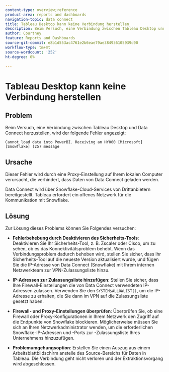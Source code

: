 ```yaml
---
content-type: overview;reference
product-area: reports and dashboards
navigation-topic: data connect
title: Tableau Desktop kann keine Verbindung herstellen
description: Beim Versuch, eine Verbindung zwischen Tableau Desktop und Data Connect herzustellen, wird ein Fehler angezeigt.
author: Courtney
feature: Reports and Dashboards
source-git-commit: e8b1d553ac4761e2b6eae79ae384956105939d90
workflow-type: tm+mt
source-wordcount: '252'
ht-degree: 0%

---
```



# Tableau Desktop kann keine Verbindung herstellen

## Problem

Beim Versuch, eine Verbindung zwischen Tableau Desktop und Data Connect herzustellen, wird der folgende Fehler angezeigt:

`Cannot load data into PowerBI. Receiving an HY000 [Microsoft][Snowflake] (25) message`

## Ursache

Dieser Fehler wird durch eine Proxy-Einstellung auf Ihrem lokalen Computer verursacht, die verhindert, dass Daten von Data Connect geladen werden.

Data Connect wird über Snowflake-Cloud-Services von Drittanbietern bereitgestellt. Tableau erfordert ein offenes Netzwerk für die Kommunikation mit Snowflake.

## Lösung

Zur Lösung dieses Problems können Sie Folgendes versuchen:

* **Fehlerbehebung durch Deaktivieren des Sicherheits-Tools**: Deaktivieren Sie Ihr Sicherheits-Tool, z. B. Zscaler oder Cisco, um zu sehen, ob es das Konnektivitätsproblem behebt. Wenn das Verbindungsproblem dadurch behoben wird, stellen Sie sicher, dass Ihr Sicherheits-Tool auf die neueste Version aktualisiert wurde, und fügen Sie die IP-Adresse von Data Connect (Snowflake) mit Ihrem internen Netzwerkteam zur VPN-Zulassungsliste hinzu.

* **IP-Adressen zur Zulassungsliste hinzufügen**: Stellen Sie sicher, dass Ihre Firewall-Einstellungen die von Data Connect verwendeten IP-Adressen zulassen. Verwenden Sie den `SYSTEM$ALLOWLIST()`, um die IP-Adresse zu erhalten, die Sie dann im VPN auf die Zulassungsliste gesetzt haben.

* **Firewall- und Proxy-Einstellungen überprüfen**: Überprüfen Sie, ob eine Firewall oder Proxy-Konfigurationen in Ihrem Netzwerk den Zugriff auf die Endpunkte von Snowflake blockieren. Möglicherweise müssen Sie sich an Ihren Netzwerkadministrator wenden, um die erforderlichen Snowflake-IP-Adressen und -Ports zur -Zulassungsliste Ihres Unternehmens hinzuzufügen.

* **Problemumgehungsoption**: Erstellen Sie einen Auszug aus einem Arbeitsblattbildschirm anstelle des Source-Bereichs für Daten in Tableau. Die Verbindung geht nicht verloren und der Extraktionsvorgang wird abgeschlossen.

